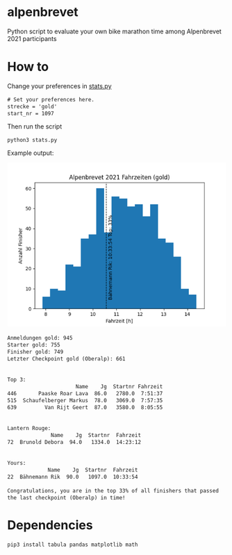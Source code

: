# alpenbrevet
Python script to evaluate your own bike marathon time among Alpenbrevet 2021 participants

# How to
Change your preferences in [stats.py](stats.py#L7-L9)
```
# Set your preferences here.
strecke = 'gold'
start_nr = 1097
```

Then run the script
```
python3 stats.py
```

Example output:

![Gold result](result/gold.png)

```
Anmeldungen gold: 945
Starter gold: 755
Finisher gold: 749
Letzter Checkpoint gold (Oberalp): 661


Top 3: 
                      Name    Jg  Startnr Fahrzeit
446       Paaske Roar Lava  86.0   2780.0  7:51:37
515  Schaufelberger Markus  78.0   3069.0  7:57:35
639         Van Rijt Geert  87.0   3580.0  8:05:55


Lantern Rouge: 
              Name    Jg  Startnr  Fahrzeit
72  Brunold Debora  94.0   1334.0  14:23:12


Yours: 
             Name    Jg  Startnr  Fahrzeit
22  Bähnemann Rik  90.0   1097.0  10:33:54

Congratulations, you are in the top 33% of all finishers that passed the last checkpoint (Oberalp) in time!
```

# Dependencies
```
pip3 install tabula pandas matplotlib math
```
